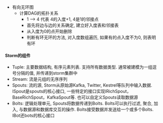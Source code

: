 - 有向无环图
  - 计算DAG的拓扑关系
    - 1 --> 4 代表 4的入度+1, 4是1的邻接点
    - 首先将边与边的关系确定, 建立好入度表和邻接表
    - 从入度为0的点开始删除
    - 判断有环无环的方法, 对入度数组遍历, 如果有的点入度不为0, 则表明有环

#### Storm的组件

- Tuple: 主要数据结构, 有序元素列表. 支持所有数据类型. 通常被建模为一组逗号分隔的值, 并传递到storm集群中
- Stream: 流是元组的无序序列
- Spouts: 流的源, Storm从原始源Kafka, Twitter, Kestrel等队列中输入数据. ISpout是spouts的核心接口, 一些特定的接口实现IRichSpout，BaseRichSpout，KafkaSpout等. 也可以自定义Spouts读取数据源
- Bolts: 逻辑处理单元, Spouts将数据传递到Bolts. Bolts可以执行过滤, 聚合, 加入, 与数据源和数据库交互的操作. Bolts接受数据并发送给一个或多个Bolts. IBot还bots的核心接口